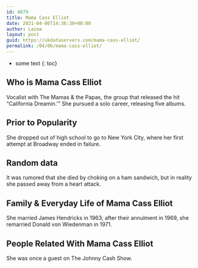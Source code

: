 ```yaml
---
id: 4079
title: Mama Cass Elliot
date: 2021-04-06T14:36:30+00:00
author: Laima
layout: post
guid: https://ukdataservers.com/mama-cass-elliot/
permalink: /04/06/mama-cass-elliot/
---
```


* some text
{: toc}


## Who is Mama Cass Elliot
                  
                  
                  
Vocalist with The Mamas & the Papas, the group that released the hit &#8220;California Dreamin.'&#8221; She pursued a solo career, releasing five albums.
                  
              
            
              
            
                
                
                
## Prior to Popularity
                  
                  
                  
She dropped out of high school to go to New York City, where her first attempt at Broadway ended in failure.
                  
              
            
              
            
                
                
                
## Random data
                  
                  
                  
It was rumored that she died by choking on a ham sandwich, but in reality she passed away from a heart attack.
                  
              
            
              
            
                
                
                
## Family & Everyday Life of Mama Cass Elliot
                  
                  
                  
She married James Hendricks in 1963; after their annulment in 1969, she remarried Donald von Wiedenman in 1971.
                  
              
            
              
            
                
                
                
## People Related With Mama Cass Elliot
                  
                  
                  
She was once a guest on The Johnny Cash Show.
                  
              
            
              
            
                
              
            
              
              
            
            
              
            
          
          
          